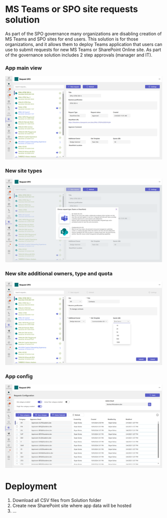 # MS Teams or SPO site requests solution
As part of the SPO governance many organizations are disabling creation of MS Teams and SPO sites for end users. This solution is for those organizations, and it allows them to deploy Teams application that users can use to submit requests for new MS Teams or SharePoint Online site. As part of the governance solution includes 2 step approvals (manager and IT).  
### App main view
![screenshot](/images/main.png)
### New site types
![screenshot](/images/new.png)
### New site additional owners, type and quota
![screenshot](/images/quota.png)
### App config
![screenshot](/images/config.png)
# Deployment
1. Download all CSV files from Solution folder
2. Create new SharePoint site where app data will be hosted
3. ...
